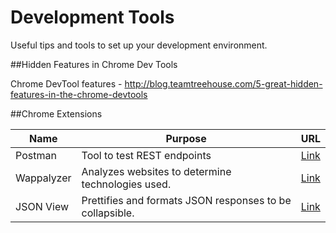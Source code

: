 # Development Tools

Useful tips and tools to set up your development environment.

##Hidden Features in Chrome Dev Tools

Chrome DevTool features - http://blog.teamtreehouse.com/5-great-hidden-features-in-the-chrome-devtools

##Chrome Extensions


| Name          | Purpose       | URL   |
| ------------- | ------------- | ----- |
| Postman | Tool to test REST endpoints | [Link](http://www.getpostman.com/) |
| Wappalyzer | Analyzes websites to determine technologies used. | [Link](https://wappalyzer.com/download) |
| JSON View | Prettifies and formats JSON responses to be collapsible. | [Link](https://chrome.google.com/webstore/detail/jsonview/chklaanhfefbnpoihckbnefhakgolnmc) |

